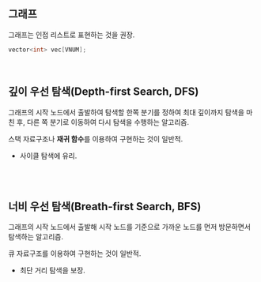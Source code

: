 ## 그래프
그래프는 인접 리스트로 표현하는 것을 권장.
```cpp
vector<int> vec[VNUM];
```
<br>

## 깊이 우선 탐색(Depth-first Search, DFS)
그래프의 시작 노드에서 출발하여 탐색할 한쪽 분기를 정하여 최대 깊이까지 탐색을 마친 후, 다른 쪽 분기로 이동하여 다시 탐색을 수행하는 알고리즘.  
   
스택 자료구조나 **재귀 함수**를 이용하여 구현하는 것이 일반적.  
* 사이클 탐색에 유리.
<br>
<br>

## 너비 우선 탐색(Breath-first Search, BFS)
그래프의 시작 노드에서 출발해 시작 노드를 기준으로 가까운 노드를 먼저 방문하면서 탐색하는 알고리즘.  
  
큐 자료구조를 이용하여 구현하는 것이 일반적.  
* 최단 거리 탐색을 보장.